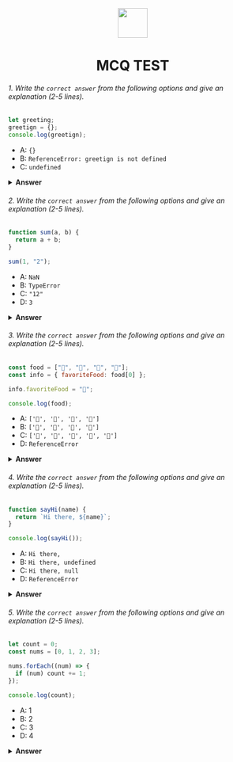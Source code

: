 <div align="center">
  <img height="60" src="https://edurev.gumlet.io/AllImages/original/ApplicationImages/CourseImages/944e5d47-8c55-4a89-91e5-22ab5f2798fc_CI.png">
  <h1>MCQ TEST</h1>
</div>

###### 1. Write the `correct answer` from the following options and give an explanation (2-5 lines).

```javascript
let greeting;
greetign = {};
console.log(greetign);
```

- A: `{}`
- B: `ReferenceError: greetign is not defined`
- C: `undefined`

<details><summary><b>Answer</b></summary>
<p>

#### Answer: A

<i>Answer is option A because greetign declared globally and its value is an empty object</i>

</p>
</details>

###### 2. Write the `correct answer` from the following options and give an explanation (2-5 lines).

```javascript
function sum(a, b) {
  return a + b;
}

sum(1, "2");
```

- A: `NaN`
- B: `TypeError`
- C: `"12"`
- D: `3`

<details><summary><b>Answer</b></summary>
<p>

#### Answer: C

<i>Correct ans is C because one value is a number and another is a string</i>

</p>
</details>

###### 3. Write the `correct answer` from the following options and give an explanation (2-5 lines).

```javascript
const food = ["🍕", "🍫", "🥑", "🍔"];
const info = { favoriteFood: food[0] };

info.favoriteFood = "🍝";

console.log(food);
```

- A: `['🍕', '🍫', '🥑', '🍔']`
- B: `['🍝', '🍫', '🥑', '🍔']`
- C: `['🍝', '🍕', '🍫', '🥑', '🍔']`
- D: `ReferenceError`

<details><summary><b>Answer</b></summary>
<p>

#### Answer: A

<i>Answer is A because modifying info.favoriteFood doesn't affect the original food array because info.favoriteFood is just a property of the object referenced by info</i>

</p>
</details>

###### 4. Write the `correct answer` from the following options and give an explanation (2-5 lines).

```javascript
function sayHi(name) {
  return `Hi there, ${name}`;
}

console.log(sayHi());
```

- A: `Hi there,`
- B: `Hi there, undefined`
- C: `Hi there, null`
- D: `ReferenceError`

<details><summary><b>Answer</b></summary>
<p>

#### Answer: B

<i>Answer is B because sayhi is a function and when it called wihthout passing name argument, it returns undefind</i>

</p>
</details>

###### 5. Write the `correct answer` from the following options and give an explanation (2-5 lines).

```javascript
let count = 0;
const nums = [0, 1, 2, 3];

nums.forEach((num) => {
  if (num) count += 1;
});

console.log(count);
```

- A: 1
- B: 2
- C: 3
- D: 4

<details><summary><b>Answer</b></summary>
<p>

#### Answer: C

<i>Answer is C because forEach method iterate through each element of the array and increment the count variable.After the loop count is 3 because there are 3 truthy values in nums array. </i>

</p>
</details>
